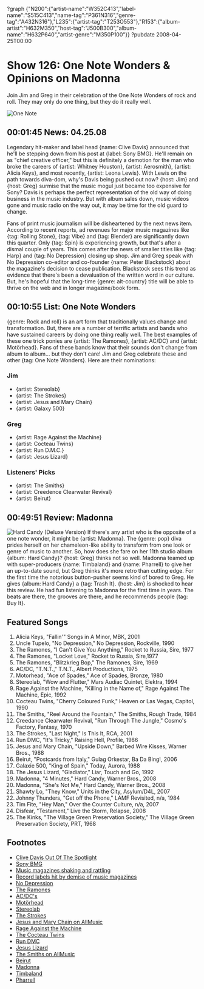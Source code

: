 ?graph {"N200":{"artist-name":"W352C413","label-name":"S515C413","name-tag":"P361N316","genre-tag":"A432N316"},"L235":{"artist-tag":"T253O553"},"R153":{"album-artist":"H632M350","host-tag":"J500B300","album-name":"H632P640","artist-genre":"M350P100"}}
?pubdate 2008-04-25T00:00

# Show 126: One Note Wonders & Opinions on Madonna
Join Jim and Greg in their celebration of the One Note Wonders of rock and roll. They may only do one thing, but they do it really well.

![One Note](http://static.soundopinions.org/images/2008/onenote.jpg)

## 00:01:45 News: 04.25.08
Legendary hit-maker and label head {name: Clive Davis} announced that he'll be stepping down from his post at {label: Sony BMG}. He'll remain on as "chief creative officer," but this is definitely a demotion for the man who broke the careers of {artist: Whitney Houston}, {artist: Aerosmith}, {artist: Alicia Keys}, and most recently, {artist: Leona Lewis}. With Lewis on the path towards diva-dom, why's Davis being pushed out now? {host: Jim} and {host: Greg} surmise that the music mogul just became too expensive for Sony? Davis is perhaps the perfect representation of the old way of doing business in the music industry. But with album sales down, music videos gone and music radio on the way out, it may be time for the old guard to change.

Fans of print music journalism will be disheartened by the next news item. According to recent reports, ad revenues for major music magazines like {tag: Rolling Stone}, {tag: Vibe} and {tag: Blender} are significantly down this quarter. Only {tag: Spin} is experiencing growth, but that's after a dismal couple of years. This comes after the news of smaller titles like {tag: Harp} and {tag: No Depression} closing up shop. Jim and Greg speak with No Depression co-editor and co-founder {name: Peter Blackstock} about the magazine's decision to cease publication. Blackstock sees this trend as evidence that there's been a devaluation of the written word in our culture. But, he's hopeful that the long-time {genre: alt-country} title will be able to thrive on the web and in longer magazine/book form.

## 00:10:55 List: One Note Wonders
{genre: Rock and roll} is an art form that traditionally values change and transformation. But, there are a number of terrific artists and bands who have sustained careers by doing one thing really well. The best examples of these one trick ponies are {artist: The Ramones}, {artist: AC/DC} and {artist: Motörhead}. Fans of these bands know that their sounds don't change from album to album... but they don't care! Jim and Greg celebrate these and other {tag: One Note Wonders}. Here are their nominations:

### Jim
- {artist: Stereolab}
- {artist: The Strokes}
- {artist: Jesus and Mary Chain}
- {artist: Galaxy 500}

### Greg
- {artist: Rage Against the Machine}
- {artist: Cocteau Twins}
- {artist: Run D.M.C.}
- {artist: Jesus Lizard}

### Listeners' Picks
- {artist: The Smiths}
- {artist: Creedence Clearwater Revival}
- {artist: Beirut}

## 00:49:51 Review: Madonna
![Hard Candy (Deluxe Version)](http://a1.mzstatic.com/us/r30/Music/e6/f2/0f/mzi.rvjcvcvm.600x600-75.jpg "20044/278674439")
If there's any artist who is the opposite of a one note wonder, it might be {artist: Madonna}. The {genre: pop} diva prides herself on her chameleon-like ability to transform from one look or genre of music to another. So, how does she fare on her 11th studio album {album: Hard Candy}? {host: Greg} thinks not so well. Madonna teamed up with super-producers {name: Timbaland} and {name: Pharrell} to give her an up-to-date sound, but Greg thinks it's more retro than cutting edge. For the first time the notorious button-pusher seems kind of bored to Greg. He gives {album: Hard Candy} a {tag: Trash It}. {host: Jim} is shocked to hear this review. He had fun listening to Madonna for the first time in years. The beats are there, the grooves are there, and he recommends people {tag: Buy It}.

## Featured Songs
1. Alicia Keys, "Fallin'" Songs in A Minor, MBK, 2001
2. Uncle Tupelo, "No Depression," No Depression, Rockville, 1990
3. The Ramones, "I Can't Give You Anything," Rocket to Russia, Sire, 1977
4. The Ramones, "Locket Love," Rocket to Russia, Sire,1977
5. The Ramones, "Blitzkrieg Bop," The Ramones, Sire, 1969
6. AC/DC, "T.N.T.," T.N.T., Albert Productions, 1975
7. Motorhead, "Ace of Spades," Ace of Spades, Bronze, 1980
8. Stereolab, "Wow and Flutter," Mars Audiac Quintet, Elektra, 1994
9. Rage Against the Machine, "Killing in the Name of," Rage Against The Machine, Epic, 1992
10. Cocteau Twins, "Cherry Coloured Funk," Heaven or Las Vegas, Capitol, 1990
11. The Smiths, "Reel Around the Fountain," The Smiths, Rough Trade, 1984
12. Creedance Clearwater Revival, "Run Through The Jungle," Cosmo's Factory, Fantasy, 1970
13. The Strokes, "Last Night," Is This It, RCA, 2001
14. Run DMC, "It's Tricky," Raising Hell, Profile, 1986
15. Jesus and Mary Chain, "Upside Down," Barbed Wire Kisses, Warner Bros., 1988
16. Beirut, "Postcards from Italy," Gulag Orkestar, Ba Da Bing!, 2006
17. Galaxie 500, "King of Spain," Today, Aurora, 1988
18. The Jesus Lizard, "Gladiator," Liar, Touch and Go, 1992
19. Madonna, "4 Minutes," Hard Candy, Warner Bros., 2008
20. Madonna, "She's Not Me," Hard Candy, Warner Bros., 2008
21. Shawty Lo, "They Know," Units in the City, Asylum/D4L, 2007
22. Johnny Thunders, "Get off the Phone," LAMF Revisited, n/a, 1984
23. Tim Fite, "Hey Man," Over the Counter Culture, n/a, 2007
24. Disfear, "Testament," Live the Storm, Relapse, 2008
25. The Kinks, "The Village Green Preservation Society," The Village Green Preservation Society, PRT, 1968

## Footnotes
- [Clive Davis Out Of The Spotlight](http://www.forbes.com/facesinthenews/2008/04/18/davis-sony-music-face-markets-cx_ll_0418autofacescan01.html)
- [Sony BMG](http://www.sonybmg.com/)
- [Music magazines shaking and rattling](http://www.crainsnewyork.com/article/20080420/FREE/186997629)
- [Record labels hit by demise of music magazines](http://ca.reuters.com/article/entertainmentNews/idCAN0548260520080405)
- [No Depression](http://www.nodepression.net/)
- [The Ramones](http://www.ramones.com/)
- [AC/DC's](http://www.acdcrocks.com/)
- [Motörhead](http://www.imotorhead.com/)
- [Stereolab](http://www.stereolab.co.uk/)
- [The Strokes](http://www.thestrokes.com/)
- [Jesus and Mary Chain on AllMusic](http://www.allmusic.com/cg/amg.dll?p=amg&sql=11:wifpxqe5ldse)
- [Rage Against the Machine](http://www.ratm.com/)
- [The Cocteau Twins](http://www.cocteautwins.com/)
- [Run DMC](http://www.rundmc.com/)
- [Jesus Lizard](http://www.touchandgorecords.com/bands/band.php?id=78)
- [The Smiths on AllMusic](http://www.allmusic.com/cg/amg.dll?p=amg&sql=11:kifyxqr5ld0e)
- [Beirut](http://www.beirutband.com/)
- [Madonna](http://www.madonna.com/)
- [Timbaland](http://www.timbalandmusic.com/)
- [Pharrell](http://www.pharrellwilliams.com/)
